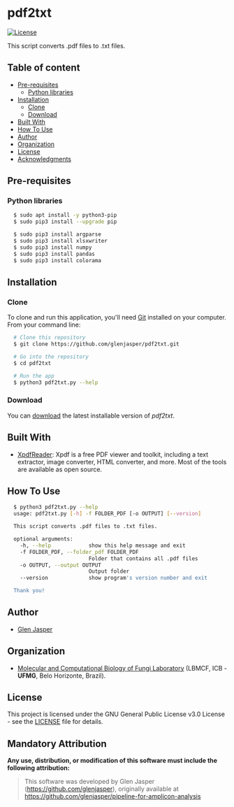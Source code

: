 pdf2txt
======================
[![License](https://img.shields.io/badge/License-GPLv3-blue.svg)](./LICENSE)

This script converts .pdf files to .txt files.

## Table of content

- [Pre-requisites](#pre-requisites)
    - [Python libraries](#python-libraries)
- [Installation](#installation)
    - [Clone](#clone)
    - [Download](#download)
- [Built With](#built-with)
- [How To Use](#how-to-use)
- [Author](#author)
- [Organization](#organization)
- [License](#license)
- [Acknowledgments](#acknowledgments)

## Pre-requisites

### Python libraries

```sh
  $ sudo apt install -y python3-pip
  $ sudo pip3 install --upgrade pip
```

```sh
  $ sudo pip3 install argparse
  $ sudo pip3 install xlsxwriter
  $ sudo pip3 install numpy
  $ sudo pip3 install pandas
  $ sudo pip3 install colorama
```

## Installation

### Clone

To clone and run this application, you'll need [Git](https://git-scm.com) installed on your computer. From your command line:

```bash
  # Clone this repository
  $ git clone https://github.com/glenjasper/pdf2txt.git

  # Go into the repository
  $ cd pdf2txt

  # Run the app
  $ python3 pdf2txt.py --help
```

### Download

You can [download](https://github.com/glenjasper/pdf2txt/archive/master.zip) the latest installable version of _pdf2txt_.

## Built With

* [XpdfReader](http://www.xpdfreader.com): Xpdf is a free PDF viewer and toolkit, including a text extractor, image converter, HTML converter, and more. Most of the tools are available as open source.

## How To Use

```sh  
  $ python3 pdf2txt.py --help
  usage: pdf2txt.py [-h] -f FOLDER_PDF [-o OUTPUT] [--version]

  This script converts .pdf files to .txt files.

  optional arguments:
    -h, --help            show this help message and exit
    -f FOLDER_PDF, --folder_pdf FOLDER_PDF
                          Folder that contains all .pdf files
    -o OUTPUT, --output OUTPUT
                          Output folder
    --version             show program's version number and exit

  Thank you!
```

## Author

* [Glen Jasper](https://github.com/glenjasper)

## Organization
* [Molecular and Computational Biology of Fungi Laboratory](https://sites.icb.ufmg.br/lbmcf/index.html) (LBMCF, ICB - **UFMG**, Belo Horizonte, Brazil).

## License

This project is licensed under the GNU General Public License v3.0 License - see the [LICENSE](./LICENSE) file for details.

## Mandatory Attribution

**Any use, distribution, or modification of this software must include the following attribution:**

> This software was developed by Glen Jasper (https://github.com/glenjasper), originally available at https://github.com/glenjasper/pipeline-for-amplicon-analysis
